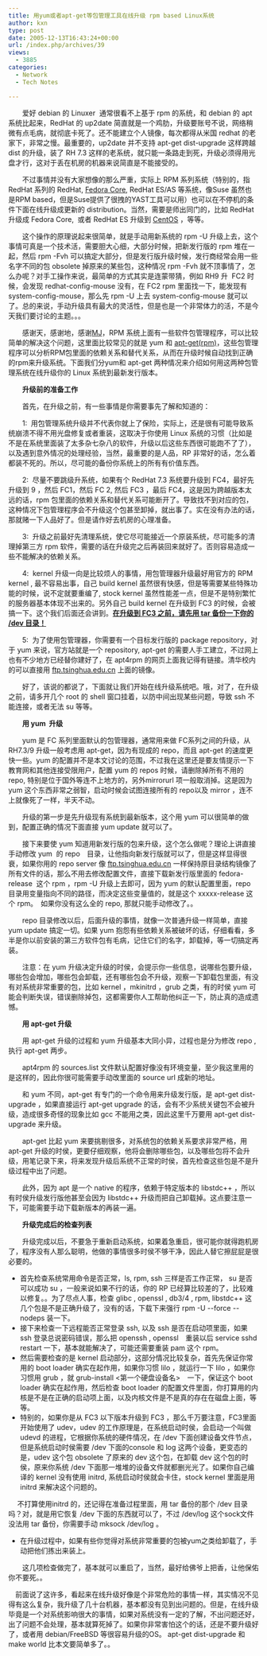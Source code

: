 ```yaml
---
title: 用yum或者apt-get等包管理工具在线升级 rpm based Linux系统
author: kxn
type: post
date: 2005-12-13T16:43:24+00:00
url: /index.php/archives/39
views:
  - 3885
categories:
  - Network
  - Tech Notes

---
```

　　爱好 debian 的 Linuxer&nbsp; 通常很看不上基于 rpm 的系统，和 debian 的 apt 系统比起来，RedHat 的 up2date 简直就是一个鸡肋，升级要账号不说，网络稍微有点毛病，就彻底卡死了。还不能建立个人镜像，每次都得从米国 redhat 的老家下，非常之慢。最重要的，up2date 并不支持 apt-get dist-upgrade 这样跨越 dist 的升级，装了&nbsp;RH 7.3 这样的老系统，就只能一条路走到死，升级必须得用光盘才行，这对于丢在机房的机器来说简直是不能接受的。

　　不过事情并没有大家想像的那么严重，实际上 RPM 系列系统（特别的，指 RedHat 系列的 RedHat, [Fedora Core][1], RedHat ES/AS 等系统，像Suse 虽然也是RPM based，但是Suse提供了很拽的YAST工具可以用）也可以在不停机的条件下面在线升级成更新的 distribution。当然，需要是师出同门的，比如 RedHat 升级成 Fedora Core,&nbsp; 或者 RedHat ES 升级到 [CentOS][2] ，等等。

　　这个操作的原理说起来很简单，就是手动用新系统的 rpm -U 升级上去，这个事情可真是一个技术活，需要胆大心细，大部分时候，把新发行版的 rpm 堆在一起，然后 rpm -Fvh 可以搞定大部分，但是发行版升级时候，发行商经常会用一些名字不同的包 obsolete 掉原来的某些包，这种情况 rpm -Fvh 就不顶事情了，怎么办呢？对手工操作来说，最简单的方式其实是连蒙带猜，例如 RH9 升&nbsp; FC2 时候，会发现 redhat-config-mouse 没有，在 FC2 rpm 里面找一下，能发现有 system-config-mouse，那么先 rpm -U 上去 system-config-mouse 就可以了。总的来说，手动升级具有最大的灵活性，但是也是一个非常体力的活，不是今天我们要讨论的主题。。。

　　感谢天，感谢地，感谢[MJ][3]，RPM 系统上面有一些软件包管理程序，可以比较简单的解决这个问题，这里面比较常见的就是 yum 和 [apt-get(rpm)][4]，这些包管理程序可以分析RPM包里面的依赖关系和替代关系，从而在升级时候自动找到正确的rpm来升级系统。下面我们分yum和 apt-get 两种情况来介绍如何用这两种包管理系统在线升级你的 Linux 系统到最新发行版本。

　　**升级前的准备工作**

　　首先，在升级之前，有一些事情是你需要事先了解和知道的：

　　1:&nbsp; 用包管理系统升级并不代表你就上了保险，实际上，还是很有可能导致系统崩溃不得不用光盘修复或者重装，这取决于你使用 Linux 系统的习惯（比如是不是在系统里面装了太多杂七杂八的软件，升级以后这些东西很可能跑不了了），以及遇到意外情况的处理经验，当然，最重要的是人品，RP 非常好的话，怎么着都装不死的。所以，尽可能的备份你系统上的所有有价值东西。

　　2:&nbsp; 尽量不要跳级升系统，如果有个 RedHat 7.3 系统要升级到 FC4，最好先升级到 9 ，然后 FC1，然后 FC 2, 然后 FC3 ，最后 FC4，这是因为跨越版本太远的话，rpm 包里面的依赖关系和替代关系可能断开了。导致找不到对应的包，这种情况下包管理程序会不升级这个包甚至卸掉，就出事了。实在没有办法的话，那就赌一下人品好了。但是请作好去机房的心理准备。

　　3:&nbsp; 升级之前最好先清理系统，使它尽可能接近一个原装系统，尽可能多的清理掉第三方 rpm 软件，需要的话在升级完之后再装回来就好了。否则容易造成一些不能解决的依赖关系。

　　4:&nbsp; kernel 升级一向是比较烦人的事情，用包管理器升级最好用官方的 RPM kernel , 最不容易出事，自己 build kernel 虽然很有快感，但是等需要某些特殊功能的时候，说不定就要重编了, stock kernel 虽然性能差一点，但是不是特别繁忙的服务器基本体现不出来的。另外自己 build kernel 在升级到 FC3 的时候，会被搞一下。这个我们后面还会讲到。**<u>在升级到 FC3 之前，请先用 tar 备份一下你的 /dev 目录！</u>**

　　5:&nbsp; 为了使用包管理器，你需要有一个目标发行版的 package repository，对于 yum 来说，官方站就是一个 repository, apt-get 的需要人手工建立，不过网上也有不少地方已经替你建好了，在 apt4rpm 的网页上面我记得有链接。清华校内的可以直接用 [ftp.tsinghua.edu.cn][5] 上面的镜像。

　　好了，该说的都说了，下面就让我们开始在线升级系统吧。哦，对了，在升级之前，请多开几个 root 的&nbsp;shell 窗口挂着，以防中间出现某些问题，导致 ssh 不能连接，或者无法 su 等等。

　　**用 yum&nbsp; 升级**

　　yum 是 FC 系列里面默认的包管理器，通常用来做 FC系列之间的升级，从 RH7.3/9 升级一般考虑用 apt-get，因为有现成的 repo，而且 apt-get 的速度更快一些。yum 的配置并不是本文讨论的范围，不过我在这里还是要友情提示一下教育网和其他连接受限用户，配置 yum 的 repos 时候，请删除掉所有不用的 repo, 特别是位于国外等连不上地方的，另外mirrorurl 项一般取消掉。这是因为 yum 这个东西非常之弱智，启动时候会试图连接所有的 repo以及 mirror ，连不上就像死了一样，半天不动。

　　升级的第一步是先升级现有系统到最新版本，这个用 yum 可以很简单的做到，配置正确的情况下面直接 yum update 就可以了。

　　接下来要使 yum 知道用新发行版的包来升级，这个怎么做呢？理论上讲直接手动修改 yum&nbsp; 的 repo　目录，让他指向新发行版就可以了，但是这样显得很衰，如果你用的 repo server 像 [ftp.tsinghua.edu.cn][5] 一样保持原目录结构镜像了所有文件的话，那么不用去修改配置文件，直接下载新发行版里面的 fedora-release&nbsp; 这个 rpm ，rpm -U 升级上去即可，因为 yum 的默认配置里面，repo 目录用变量指向不同的路径，而决定这些变量值的，就是这个 xxxxx-release 这个 rpm。　如果你没有这么全的 repo, 那就只能手动修改了。。

　　repo 目录修改以后，后面升级的事情，就像一次普通升级一样简单，直接 yum update 搞定一切。如果 yum 抱怨有些依赖关系被破坏的话，仔细看看，多半是你以前安装的第三方软件包有毛病，记住它们的名字，卸载掉，等一切搞定再装。

　　注意：在 yum 升级决定升级的时侯，会提示你一些信息，说哪些包要升级，哪些包会增加，哪些包会卸载，还有哪些包会不升级，观察一下卸载包里面，有没有对系统非常重要的包，比如 kernel ，mkinitrd ，grub 之类，有的时侯 yum 可能会判断失误，错误删除掉包，这都需要你人工帮助他纠正一下，防止真的造成遗憾。

　　**用 apt-get 升级**

　　用 apt-get 升级的过程和 yum 升级基本大同小异，过程也是分为修改 repo , 执行 apt-get 两步。

　　apt4rpm 的 sources.list 文件默认配置好像没有环境变量，至少我这里用的是这样的，因此你很可能需要手动改里面的 source url 成新的地址。

　　和 yum 不同，apt-get 有专门的一个命令用来升级发行版，是 apt-get dist-upgrade ，如果直接运行 apt-get upgrade 的话，会有不少系统关键包不会被升级，造成很多奇怪的现象比如 gcc 不能用之类，因此这里千万要用 apt-get dist-upgrade 来升级。

　　apt-get 比起 yum 来要挑剔很多，对系统包的依赖关系要求非常严格，用 apt-get 升级的时侯，更要仔细观察，他将会删除哪些包，以及哪些包将不会升级，用笔记录下来，将来发现升级后系统不正常的时侯，首先检查这些包是不是升级过程中出了问题。

　　此外，因为 apt 是一个 native 的程序，依赖于特定版本的 libstdc++ ，所以有时侯升级发行版他甚至会因为 libstdc++ 升级而把自己卸载掉。这点要注意一下，可能需要手动下载新版本的再装一遍。

　　**升级完成后的检查列表**

　　升级完成以后，不要急于重新启动系统，如果着急重启，很可能你就得跑机房了，程序没有人那么聪明，他做的事情很多时侯不够干净，因此人替它擦屁屁是很必要的。

  * 首先检查系统常用命令是否正常，ls, rpm, ssh 三样是否工作正常， su 是否可以成功 su ，一般来说如果不行的话，你的 RP 已经算比较差的了，比较难以修复。。为了尽点人事，检查 glibc , openssl , db3/4 , rpm, libstdc++ 这几个包是不是正确升级了，没有的话，下载下来强行 rpm -U --force --nodeps 装一下。
  * 接下来检查一下远程能否正常登录 ssh, 以及 ssh 是否在启动项里面，如果 ssh 登录总说密码错误，那么把 openssh , openssl　重装以后 service sshd restart 一下，基本就能解决了，可能还需要重装 pam 这个 rpm。
  * 然后需要检查的是 kernel 启动部分，这部分情况比较复杂，首先先保证你常用的 boot loader 确实在起作用，如果你习惯 lilo ，就运行一下 lilo ，如果你习惯用 grub ，就 grub-install <第一个硬盘设备名>　一下，保证这个 boot loader 确实在起作用，然后检查 boot loader 的配置文件里面，你打算用的内核是不是在正确的启动项上面，以及内核文件是不是真的存在在磁盘上面，等等。
  * 特别的，如果你是从 FC3 以下版本升级到 FC3 ，那么千万要注意，FC3里面开始使用了 udev，udev 的工作原理是，在系统启动时侯，会启动一个叫做 udevd 的进程，它根据你系统的硬件情况，在 /dev 下面创建设备文件节点，但是系统启动时侯需要 /dev 下面的console 和 log 这两个设备，更变态的是，udev 这个包 obsolete 了原来的 dev 这个包，在卸载 dev 这个包的时侯，原来你系统 /dev 下面那一堆堆的设备文件就都删光光了。如果你自己编译的 kernel 没有使用 initrd, 系统启动时侯就会卡住，stock kernel 里面是用 initrd 来解决这个问题的。

　 不打算使用initrd 的，还记得在准备过程里面，用 tar 备份的那个 /dev 目录吗？对，就是用它恢复 /dev 下面的东西就可以了，不过 /dev/log 这个sock文件没法用 tar 备份，你需要手动 mksock /dev/log 。

  * 在升级过程中，如果有些你觉得对系统非常重要的包被yum之类给卸载了，手动把他们拣出来装上。

　　这几项检查做完了，基本就可以重启了，当然，最好给佛爷上把香，让他保佑你不要死。。

　前面说了这许多，看起来在线升级好像是个非常危险的事情一样，其实情况不见得有这么复杂，我升级了几十台机器，基本都没有见到出问题的。但是，在线升级毕竟是一个对系统影响很大的事情，如果对系统没有一定的了解，不出问题还好，出了问题不会处理，基本就算死掉了。如果你非常害怕这个的话，还是不要升级好了，或者用 debian/FreeBSD 等很容易升级的OS。 apt-get dist-upgrade 和 make world 比本文要简单多了。。

 [1]: http://fedora.redhat.com/
 [2]: http://centos.org/
 [3]: http://spaces.msn.com/members/djvu/ "Magic Jack"
 [4]: http://apt4rpm.sourceforge.net/
 [5]: ftp://ftp.tsinghua.edu.cn/